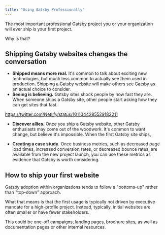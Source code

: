 ```yaml
---
title: "Using Gatsby Professionally"
---
```


The most important professional Gatsby project you or your organization will ever ship is your first project.

Why is that?

## Shipping Gatsby websites changes the conversation

* **Shipped means more real.** It's common to talk about exciting new technologies, but much less common to actually see them used in production. Shipping a Gatsby website will make others see Gatsby as an actual choice to consider.
* **Seeing is believing.** Gatsby sites shock people by how fast they are. When someone ships a Gatsby site, other people start asking how they can get sites that fast.

https://twitter.com/Netlify/status/1011344285529182211

* **Discover allies.** Once you ship a Gatsby website, other Gatsby enthusiasts may come out of the woodwork. It's common to want change, but believe it's impossible. When the first Gatsby site ships, 

* **Creating a case study.** Once business metrics, such as decreased page load times, increased conversion rates, or decreased bounce rates, are available from the new project launch, you can use these metrics as evidence that Gatsby is worth considering.

## How to ship your first website

Gatsby adoption within organizations tends to follow a "bottoms-up" rather than "top-down" approach.

What that means is that the first usage is typically not driven by executive mandate for a high-profile project. Instead, typically, initial websites are often smaller or have fewer stakeholders. 

This could be one-off campaigns, landing pages, brochure sites, as well as documentation pages or other internal resources.



